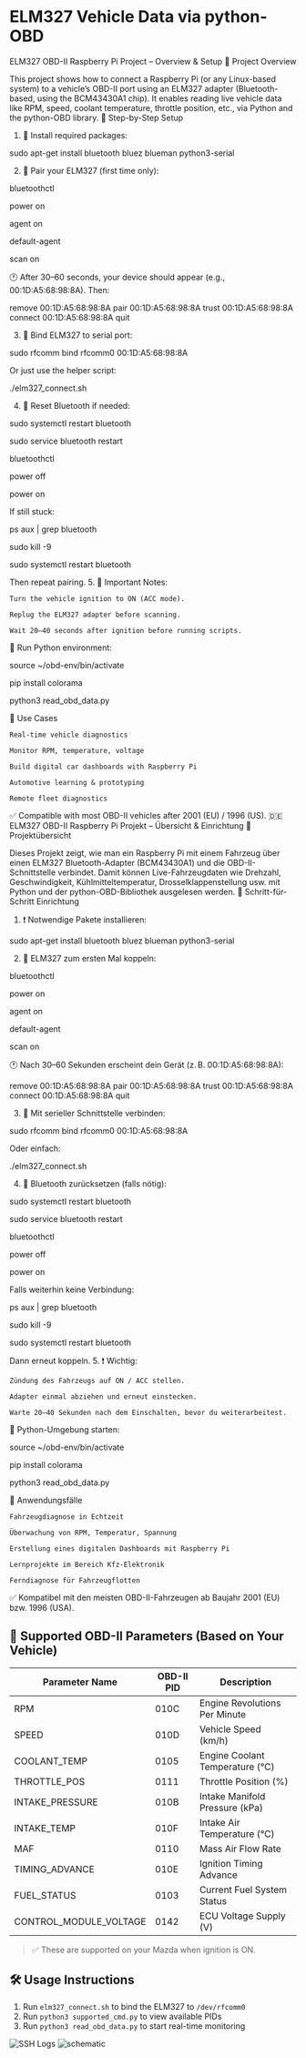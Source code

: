 # ELM327 Vehicle Data via python-OBD

ELM327 OBD-II Raspberry Pi Project – Overview & Setup
🚗 Project Overview

This project shows how to connect a Raspberry Pi (or any Linux-based system) to a vehicle’s OBD-II port using an ELM327 adapter (Bluetooth-based, using the BCM43430A1 chip). It enables reading live vehicle data like RPM, speed, coolant temperature, throttle position, etc., via Python and the python-OBD library.
🔧 Step-by-Step Setup
1. 🔌 Install required packages:

sudo apt-get install bluetooth bluez blueman python3-serial

2. 🔁 Pair your ELM327 (first time only):

bluetoothctl

power on

agent on

default-agent

scan on

🕐 After 30–60 seconds, your device should appear (e.g., 00:1D:A5:68:98:8A). Then:

remove 00:1D:A5:68:98:8A
pair 00:1D:A5:68:98:8A
trust 00:1D:A5:68:98:8A
connect 00:1D:A5:68:98:8A
quit

3. 🔗 Bind ELM327 to serial port:

sudo rfcomm bind rfcomm0 00:1D:A5:68:98:8A

Or just use the helper script:

./elm327_connect.sh

4. 🔄 Reset Bluetooth if needed:

sudo systemctl restart bluetooth

sudo service bluetooth restart

bluetoothctl

power off

power on

If still stuck:

ps aux | grep bluetooth

sudo kill -9 <PID>

sudo systemctl restart bluetooth

Then repeat pairing.
5. 🔋 Important Notes:

    Turn the vehicle ignition to ON (ACC mode).

    Replug the ELM327 adapter before scanning.

    Wait 20–40 seconds after ignition before running scripts.

🐍 Run Python environment:

source ~/obd-env/bin/activate

pip install colorama

python3 read_obd_data.py

🧰 Use Cases

    Real-time vehicle diagnostics

    Monitor RPM, temperature, voltage

    Build digital car dashboards with Raspberry Pi

    Automotive learning & prototyping

    Remote fleet diagnostics

✅ Compatible with most OBD-II vehicles after 2001 (EU) / 1996 (US).
🇩🇪 ELM327 OBD-II Raspberry Pi Projekt – Übersicht & Einrichtung
🚗 Projektübersicht

Dieses Projekt zeigt, wie man ein Raspberry Pi mit einem Fahrzeug über einen ELM327 Bluetooth-Adapter (BCM43430A1) und die OBD-II-Schnittstelle verbindet. Damit können Live-Fahrzeugdaten wie Drehzahl, Geschwindigkeit, Kühlmitteltemperatur, Drosselklappenstellung usw. mit Python und der python-OBD-Bibliothek ausgelesen werden.
🔧 Schritt-für-Schritt Einrichtung
1. ❗ Notwendige Pakete installieren:

sudo apt-get install bluetooth bluez blueman python3-serial

2. 📶 ELM327 zum ersten Mal koppeln:

bluetoothctl

power on

agent on

default-agent

scan on

🕐 Nach 30–60 Sekunden erscheint dein Gerät (z. B. 00:1D:A5:68:98:8A):

remove 00:1D:A5:68:98:8A
pair 00:1D:A5:68:98:8A
trust 00:1D:A5:68:98:8A
connect 00:1D:A5:68:98:8A
quit

3. 🔗 Mit serieller Schnittstelle verbinden:

sudo rfcomm bind rfcomm0 00:1D:A5:68:98:8A

Oder einfach:

./elm327_connect.sh

4. 🔁 Bluetooth zurücksetzen (falls nötig):

sudo systemctl restart bluetooth

sudo service bluetooth restart

bluetoothctl

power off

power on

Falls weiterhin keine Verbindung:

ps aux | grep bluetooth

sudo kill -9 <PID>

sudo systemctl restart bluetooth

Dann erneut koppeln.
5. ❗ Wichtig:

    Zündung des Fahrzeugs auf ON / ACC stellen.

    Adapter einmal abziehen und erneut einstecken.

    Warte 20–40 Sekunden nach dem Einschalten, bevor du weiterarbeitest.

🐍 Python-Umgebung starten:

source ~/obd-env/bin/activate

pip install colorama

python3 read_obd_data.py


🧰 Anwendungsfälle

    Fahrzeugdiagnose in Echtzeit

    Überwachung von RPM, Temperatur, Spannung

    Erstellung eines digitalen Dashboards mit Raspberry Pi

    Lernprojekte im Bereich Kfz-Elektronik

    Ferndiagnose für Fahrzeugflotten

✅ Kompatibel mit den meisten OBD-II-Fahrzeugen ab Baujahr 2001 (EU) bzw. 1996 (USA).
## 🔌 Supported OBD-II Parameters (Based on Your Vehicle)

| Parameter Name            | OBD-II PID | Description                          |
|--------------------------|------------|--------------------------------------|
| RPM                      | 010C       | Engine Revolutions Per Minute        |
| SPEED                    | 010D       | Vehicle Speed (km/h)                 |
| COOLANT_TEMP             | 0105       | Engine Coolant Temperature (°C)      |
| THROTTLE_POS             | 0111       | Throttle Position (%)                |
| INTAKE_PRESSURE          | 010B       | Intake Manifold Pressure (kPa)       |
| INTAKE_TEMP              | 010F       | Intake Air Temperature (°C)          |
| MAF                      | 0110       | Mass Air Flow Rate                   |
| TIMING_ADVANCE           | 010E       | Ignition Timing Advance              |
| FUEL_STATUS              | 0103       | Current Fuel System Status           |
| CONTROL_MODULE_VOLTAGE   | 0142       | ECU Voltage Supply (V)               |

> ✅ These are supported on your Mazda when ignition is ON.

## 🛠 Usage Instructions

1. Run `elm327_connect.sh` to bind the ELM327 to `/dev/rfcomm0`
2. Run `python3 supported_cmd.py` to view available PIDs
3. Run `python3 read_obd_data.py` to start real-time monitoring

![SSH Logs](images/bt.png)
![schematic](images/elm327_pi3.jpg)

